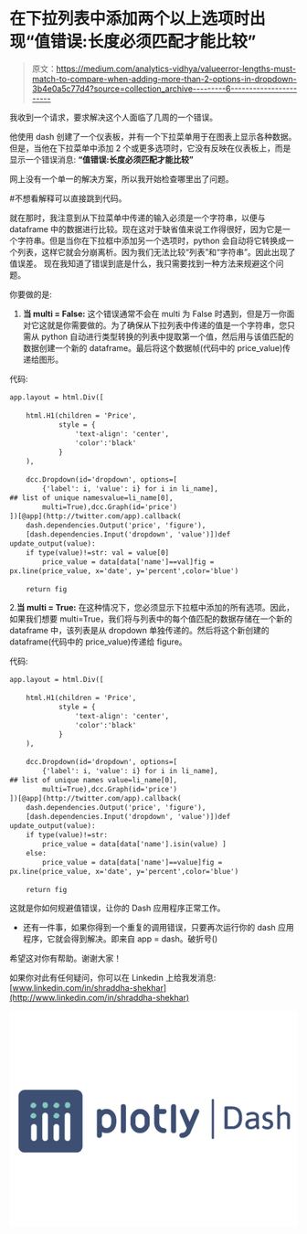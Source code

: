 # 在下拉列表中添加两个以上选项时出现“值错误:长度必须匹配才能比较”

> 原文：<https://medium.com/analytics-vidhya/valueerror-lengths-must-match-to-compare-when-adding-more-than-2-options-in-dropdown-3b4e0a5c77d4?source=collection_archive---------6----------------------->

我收到一个请求，要求解决这个人面临了几周的一个错误。

他使用 dash 创建了一个仪表板，并有一个下拉菜单用于在图表上显示各种数据。但是，当他在下拉菜单中添加 2 个或更多选项时，它没有反映在仪表板上，而是显示一个错误消息:
**“值错误:长度必须匹配才能比较”**

网上没有一个单一的解决方案，所以我开始检查哪里出了问题。

#不想看解释可以直接跳到代码。

就在那时，我注意到从下拉菜单中传递的输入必须是一个字符串，以便与 dataframe 中的数据进行比较。现在这对于缺省值来说工作得很好，因为它是一个字符串。但是当你在下拉框中添加另一个选项时，python 会自动将它转换成一个列表，这样它就会分崩离析。因为我们无法比较“列表”和“字符串”。因此出现了值误差。
现在我知道了错误到底是什么，我只需要找到一种方法来规避这个问题。

你要做的是:

1.  **当 multi = False:**
    这个错误通常不会在 multi 为 False 时遇到，但是万一你面对它这就是你需要做的。为了确保从下拉列表中传递的值是一个字符串，您只需从 python 自动进行类型转换的列表中提取第一个值，然后用与该值匹配的数据创建一个新的 dataframe。最后将这个数据帧(代码中的 price_value)传递给图形。

代码:

```
app.layout = html.Div([

    html.H1(children = 'Price',
            style = {
                'text-align': 'center',
                'color':'black'
            } 
    ),

    dcc.Dropdown(id='dropdown', options=[  
        {'label': i, 'value': i} for i in li_name],
## list of unique namesvalue=li_name[0],
        multi=True),dcc.Graph(id='price')
])[@app](http://twitter.com/app).callback(
    dash.dependencies.Output('price', 'figure'),
    [dash.dependencies.Input('dropdown', 'value')])def update_output(value):
    if type(value)!=str: val = value[0]
        price_value = data[data['name']==val]fig = px.line(price_value, x='date', y='percent',color='blue') 

    return fig
```

2.**当 multi = True:**
在这种情况下，您必须显示下拉框中添加的所有选项。因此，如果我们想要 multi=True，我们将与列表中的每个值匹配的数据存储在一个新的 dataframe 中，该列表是从 dropdown 单独传递的。然后将这个新创建的 dataframe(代码中的 price_value)传递给 figure。

代码:

```
app.layout = html.Div([

    html.H1(children = 'Price',
            style = {
                'text-align': 'center',
                'color':'black'
            } 
    ),

    dcc.Dropdown(id='dropdown', options=[  
        {'label': i, 'value': i} for i in li_name],
## list of unique names value=li_name[0],
        multi=True),dcc.Graph(id='price')
])[@app](http://twitter.com/app).callback(
    dash.dependencies.Output('price', 'figure'),
    [dash.dependencies.Input('dropdown', 'value')])def update_output(value):
    if type(value)!=str:
        price_value = data[data['name'].isin(value) ]
    else:
        price_value = data[data['name']==value]fig = px.line(price_value, x='date', y='percent',color='blue') 

    return fig
```

这就是你如何规避值错误，让你的 Dash 应用程序正常工作。

*   还有一件事，如果你得到一个重复的调用错误，只要再次运行你的 dash 应用程序，它就会得到解决。即来自 app = dash。破折号()

希望这对你有帮助。谢谢大家！

如果你对此有任何疑问，你可以在 Linkedin 上给我发消息:
[www.linkedin.com/in/shraddha-shekhar](http://www.linkedin.com/in/shraddha-shekhar)

![](img/641aa135ad37781d8de6a691c9f518ba.png)